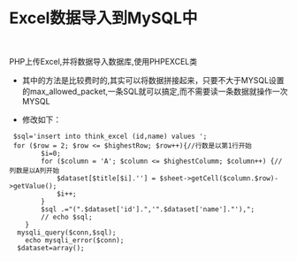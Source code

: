 # Excel数据导入到MySQL中
 

PHP上传Excel,并将数据导入数据库,使用PHPEXCEL类
 
 
 * 其中的方法是比较费时的,其实可以将数据拼接起来，只要不大于MYSQL设置的max_allowed_packet,一条SQL就可以搞定,而不需要读一条数据就操作一次MYSQL
 
 
 - 修改如下：
``` 
 $sql='insert into think_excel (id,name) values ';
 for ($row = 2; $row <= $highestRow; $row++){//行数是以第1行开始
		$i=0;
	    for ($column = 'A'; $column <= $highestColumm; $column++) {//列数是以A列开始
	        $dataset[$title[$i].''] = $sheet->getCell($column.$row)->getValue();
	        $i++;
	    }
	    $sql .="(".$dataset['id'].",'".$dataset['name']."'),";
	    // echo $sql;
	}
  mysqli_query($conn,$sql);
	echo mysqli_error($conn);
  $dataset=array();
  ```
